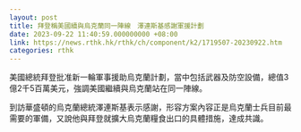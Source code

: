```yaml
---
layout: post
title: 拜登稱美國續與烏克蘭同一陣線　澤連斯基感謝軍援計劃
date: 2023-09-22 11:40:59.000000000 +08:00
link: https://news.rthk.hk/rthk/ch/component/k2/1719507-20230922.htm
categories: rthk
---
```


美國總統拜登批准新一輪軍事援助烏克蘭計劃，當中包括武器及防空設備，總值3億2千5百萬美元，強調美國繼續與烏克蘭站在同一陣線。

到訪華盛頓的烏克蘭總統澤連斯基表示感謝，形容方案內容正是烏克蘭士兵目前最需要的軍備，又說他與拜登就擴大烏克蘭糧食出口的具體措施，達成共識。

